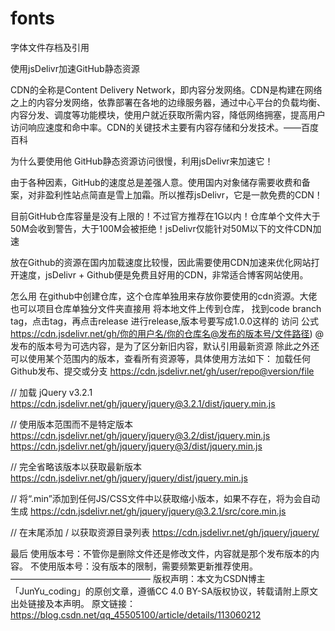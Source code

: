 # fonts
字体文件存档及引用


使用jsDelivr加速GitHub静态资源

CDN的全称是Content Delivery Network，即内容分发网络。CDN是构建在网络之上的内容分发网络，依靠部署在各地的边缘服务器，通过中心平台的负载均衡、内容分发、调度等功能模块，使用户就近获取所需内容，降低网络拥塞，提高用户访问响应速度和命中率。CDN的关键技术主要有内容存储和分发技术。——百度百科

为什么要使用他
GitHub静态资源访问很慢，利用jsDelivr来加速它！

由于各种因素，GitHub的速度总是差强人意。使用国内对象储存需要收费和备案，对非盈利性站点简直是雪上加霜。所以推荐jsDelivr，它是一款免费的CDN！

目前GitHub仓库容量是没有上限的！不过官方推荐在1G以内！仓库单个文件大于50M会收到警告，大于100M会被拒绝！jsDelivr仅能针对50M以下的文件CDN加速

放在Github的资源在国内加载速度比较慢，因此需要使用CDN加速来优化网站打开速度，jsDelivr + Github便是免费且好用的CDN，非常适合博客网站使用。

怎么用
在github中创建仓库，这个仓库单独用来存放你要使用的cdn资源。大佬也可以项目仓库单独分文件夹直接用
将本地文件上传到仓库，
找到code branch tag，点击tag，再点击release
进行release,版本号要写成1.0.0这样的
访问
公式 https://cdn.jsdelivr.net/gh/你的用户名/你的仓库名@发布的版本号/文件路径)
@发布的版本号为可选内容，是为了区分新旧内容，默认引用最新资源
除此之外还可以使用某个范围内的版本，查看所有资源等，具体使用方法如下：
加载任何Github发布、提交或分支
https://cdn.jsdelivr.net/gh/user/repo@version/file

// 加载 jQuery v3.2.1
https://cdn.jsdelivr.net/gh/jquery/jquery@3.2.1/dist/jquery.min.js

// 使用版本范围而不是特定版本
https://cdn.jsdelivr.net/gh/jquery/jquery@3.2/dist/jquery.min.js
https://cdn.jsdelivr.net/gh/jquery/jquery@3/dist/jquery.min.js

// 完全省略该版本以获取最新版本
https://cdn.jsdelivr.net/gh/jquery/jquery/dist/jquery.min.js

// 将“.min”添加到任何JS/CSS文件中以获取缩小版本，如果不存在，将为会自动生成
https://cdn.jsdelivr.net/gh/jquery/jquery@3.2.1/src/core.min.js

// 在末尾添加 / 以获取资源目录列表
https://cdn.jsdelivr.net/gh/jquery/jquery/

最后
使用版本号：不管你是删除文件还是修改文件，内容就是那个发布版本的内容。
不使用版本号：没有版本的限制，需要频繁更新推荐使用。
————————————————
版权声明：本文为CSDN博主「JunYu_coding」的原创文章，遵循CC 4.0 BY-SA版权协议，转载请附上原文出处链接及本声明。
原文链接：https://blog.csdn.net/qq_45505100/article/details/113060212
